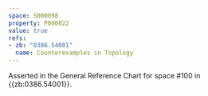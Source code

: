 ```yaml
---
space: S000098
property: P000022
value: true
refs:
- zb: "0386.54001"
  name: Counterexamples in Topology
---
```


Asserted in the General Reference Chart for space #100 in
{{zb:0386.54001}}.
